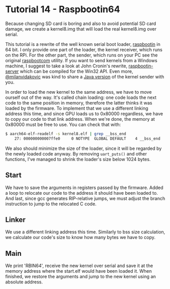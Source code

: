 Tutorial 14 - Raspbootin64
==========================

Because changing SD card is boring and also to avoid potential SD card damage, we create a kernel8.img that will
load the real kernel8.img over serial.

This tutorial is a rewrite of the well known serial boot loader, [raspbootin](https://github.com/mrvn/raspbootin) in 64 bit.
I only provide one part of the loader, the kernel receiver, which runs on the RPi. For the other
part, the sender, which runs on your PC see the original [raspbootcom](https://github.com/mrvn/raspbootin/blob/master/raspbootcom/raspbootcom.cc) utility.
If you want to send kernels from a Windows machine, I suggest to take a look at John Cronin's rewrite,
[raspbootin-server](https://github.com/jncronin/rpi-boot/blob/master/raspbootin-server.c) which can be compiled for the Win32 API.
Even more, [@milanvidakovic](https://github.com/milanvidakovic) was kind to share a [Java version](https://github.com/milanvidakovic/Raspbootin64Client) of the kernel sender with you.

In order to load the new kernel to the same address, we have to move ourself out of the way. It's called chain
loading: one code loads the next code to the same position in memory, therefore the latter thinks it was loaded
by the firmware. To implement that we use a different linking address this time, and since GPU loads us to 0x80000
regardless, we have to copy our code to that link address. When we're done, the memory at 0x80000 must be free to use.
You can check that with:

```sh
$ aarch64-elf-readelf -s kernel8.elf | grep __bss_end
    27: 000000000007ffe0     0 NOTYPE  GLOBAL DEFAULT    4 __bss_end
```

We also should minimize the size of the loader, since it will be regarded by the newly loaded code anyway.
By removing `uart_puts()` and other functions, I've managed to shrink the loader's size below 1024 bytes.

Start
-----

We have to save the arguments in registers passed by the firmware. Added a loop to relocate our code to the
address it should have been loaded to. And last, since gcc generates RIP-relative jumps, we must adjust the
branch instruction to jump to the relocated C code.

Linker
------

We use a different linking address this time. Similarly to bss size calculation, we calculate our code's size to
know how many bytes we have to copy.

Main
----

We print 'RBIN64', receive the new kernel over serial and save it at the memory address where the start.elf would
have been loaded it. When finished, we restore the arguments and jump to the new kernel using an absolute address.

